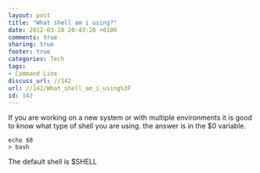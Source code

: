 ```yaml
---
layout: post
title: "What shell am i using?"
date: 2012-03-28 20:43:20 +0100 
comments: true
sharing: true
footer: true
categories: Tech
tags:
- Command Line
discuss_url: //142
url: //142/What_shell_am_i_using%3F
id: 142
---
```

If you are working on a new system or with multiple environments it is good to know what type of shell you are using. the answer is in the $0 variable.

    echo $0
    > bash

The default shell is $SHELL

